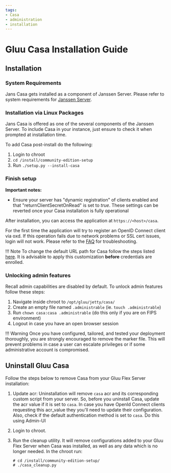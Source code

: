 ```yaml
---
tags:
- Casa
- administration
- installation
---
```


# Gluu Casa Installation Guide

## Installation

### System Requirements

Jans Casa gets installed as a component of Janssen Server. Please refer to system requirements for 
[Janssen Server](../administration/installation.md#system-requirements). 

### Installation via Linux Packages 

Jans Casa is offered as one of the several components of the Janssen Server. 
To include Casa in your instance, just ensure 
to check it when prompted at installation time.

To add Casa post-install do the following:

1. Login to chroot
1. `cd /install/community-edition-setup`
1. Run `./setup.py --install-casa`

### Finish setup

**Important notes:**

- Ensure your server has "dynamic registration" of clients enabled and that "returnClientSecretOnRead" is set to *true*.
  These settings can be reverted once your Casa installation is fully operational

After installation, you can access the application at `https://<host>/casa`. 

For the first time the application will try to register an OpenID Connect client via oxd. If this operation fails due to
network problems or SSL cert issues, login will not work. Please refer to the [FAQ](./faq.md#oxd) for troubleshooting.

!!! Note 
    To change the default URL path for Casa follow the steps listed [here](change-context-path.md). It is advisable to apply this customization **before** credentials are enrolled. 

### Unlocking admin features

Recall admin capabilities are disabled by default. To unlock admin features follow these steps:

1. Navigate inside chroot to `/opt/gluu/jetty/casa/`
1. Create an empty file named `.administrable` (ie. `touch .administrable`)
1. Run `chown casa:casa .administrable` (do this only if you are on FIPS environment)
1. Logout in case you have an open browser session

!!! Warning
    Once you have configured, tailored, and tested your deployment thoroughly, you are strongly encouraged to remove the marker file. This will prevent problems in case a user can escalate privileges or if some administrative account is compromised.

<!--
### A word on security

In a clustered or containerized deployment, admin features and user features should run on different nodes. It is responsibility of the administrator to enable admin features on a specific (small) set of nodes and make those publically inaccessible, for instance, by removing them from the load balancer.
-->

## Uninstall Gluu Casa

Follow the steps below to remove Casa from your Gluu Flex Server installation:

1. Update acr: Uninstallation will remove `casa` acr and its corresponding custom script from your server.
   So, before you uninstall Casa, update the acr value if it is set to `casa`. In case you have OpenId Connect clients
   requesting this acr_value they you'll need to update their configuration. Also, check if the default authentication
   method is set to `casa`. Do this using Admin-UI <TODO>

1. Login to chroot.

1. Run the cleanup utility. It will remove configurations added to your Gluu Flex Server when Casa was installed,
   as well as any data which is no longer needed. In the chroot run:

    ```
    # cd /install/community-edition-setup/
    # ./casa_cleanup.py
    ```
